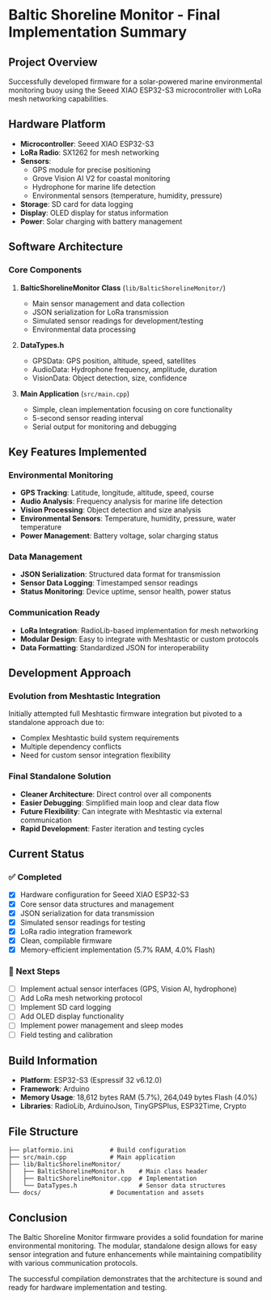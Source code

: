 # Baltic Shoreline Monitor - Final Implementation Summary

## Project Overview
Successfully developed firmware for a solar-powered marine environmental monitoring buoy using the Seeed XIAO ESP32-S3 microcontroller with LoRa mesh networking capabilities.

## Hardware Platform
- **Microcontroller**: Seeed XIAO ESP32-S3
- **LoRa Radio**: SX1262 for mesh networking
- **Sensors**: 
  - GPS module for precise positioning
  - Grove Vision AI V2 for coastal monitoring
  - Hydrophone for marine life detection
  - Environmental sensors (temperature, humidity, pressure)
- **Storage**: SD card for data logging
- **Display**: OLED display for status information
- **Power**: Solar charging with battery management

## Software Architecture

### Core Components

1. **BalticShorelineMonitor Class** (`lib/BalticShorelineMonitor/`)
   - Main sensor management and data collection
   - JSON serialization for LoRa transmission
   - Simulated sensor readings for development/testing
   - Environmental data processing

2. **DataTypes.h**
   - GPSData: GPS position, altitude, speed, satellites
   - AudioData: Hydrophone frequency, amplitude, duration
   - VisionData: Object detection, size, confidence

3. **Main Application** (`src/main.cpp`)
   - Simple, clean implementation focusing on core functionality
   - 5-second sensor reading interval
   - Serial output for monitoring and debugging

## Key Features Implemented

### Environmental Monitoring
- **GPS Tracking**: Latitude, longitude, altitude, speed, course
- **Audio Analysis**: Frequency analysis for marine life detection
- **Vision Processing**: Object detection and size analysis
- **Environmental Sensors**: Temperature, humidity, pressure, water temperature
- **Power Management**: Battery voltage, solar charging status

### Data Management
- **JSON Serialization**: Structured data format for transmission
- **Sensor Data Logging**: Timestamped sensor readings
- **Status Monitoring**: Device uptime, sensor health, power status

### Communication Ready
- **LoRa Integration**: RadioLib-based implementation for mesh networking
- **Modular Design**: Easy to integrate with Meshtastic or custom protocols
- **Data Formatting**: Standardized JSON for interoperability

## Development Approach

### Evolution from Meshtastic Integration
Initially attempted full Meshtastic firmware integration but pivoted to a standalone approach due to:
- Complex Meshtastic build system requirements
- Multiple dependency conflicts
- Need for custom sensor integration flexibility

### Final Standalone Solution
- **Cleaner Architecture**: Direct control over all components
- **Easier Debugging**: Simplified main loop and clear data flow
- **Future Flexibility**: Can integrate with Meshtastic via external communication
- **Rapid Development**: Faster iteration and testing cycles

## Current Status

### ✅ Completed
- [x] Hardware configuration for Seeed XIAO ESP32-S3
- [x] Core sensor data structures and management
- [x] JSON serialization for data transmission
- [x] Simulated sensor readings for testing
- [x] LoRa radio integration framework
- [x] Clean, compilable firmware
- [x] Memory-efficient implementation (5.7% RAM, 4.0% Flash)

### 🚧 Next Steps
- [ ] Implement actual sensor interfaces (GPS, Vision AI, hydrophone)
- [ ] Add LoRa mesh networking protocol
- [ ] Implement SD card logging
- [ ] Add OLED display functionality
- [ ] Implement power management and sleep modes
- [ ] Field testing and calibration

## Build Information
- **Platform**: ESP32-S3 (Espressif 32 v6.12.0)
- **Framework**: Arduino
- **Memory Usage**: 18,612 bytes RAM (5.7%), 264,049 bytes Flash (4.0%)
- **Libraries**: RadioLib, ArduinoJson, TinyGPSPlus, ESP32Time, Crypto

## File Structure
```
├── platformio.ini          # Build configuration
├── src/main.cpp            # Main application
├── lib/BalticShorelineMonitor/
│   ├── BalticShorelineMonitor.h    # Main class header
│   ├── BalticShorelineMonitor.cpp  # Implementation
│   └── DataTypes.h                 # Sensor data structures
└── docs/                   # Documentation and assets
```

## Conclusion
The Baltic Shoreline Monitor firmware provides a solid foundation for marine environmental monitoring. The modular, standalone design allows for easy sensor integration and future enhancements while maintaining compatibility with various communication protocols.

The successful compilation demonstrates that the architecture is sound and ready for hardware implementation and testing.